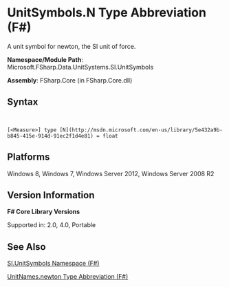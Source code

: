 # UnitSymbols.N Type Abbreviation (F#)

A unit symbol for newton, the SI unit of force.

**Namespace/Module Path**: Microsoft.FSharp.Data.UnitSystems.SI.UnitSymbols

**Assembly**: FSharp.Core (in FSharp.Core.dll)


## Syntax


```


[<Measure>] type [N](http://msdn.microsoft.com/en-us/library/5e432a9b-b845-415e-914d-91ec2f1d4e81) = float

```



## Platforms
Windows 8, Windows 7, Windows Server 2012, Windows Server 2008 R2


## Version Information
**F# Core Library Versions**

Supported in: 2.0, 4.0, Portable




## See Also
[SI.UnitSymbols Namespace &#40;F&#35;&#41;](SI.UnitSymbols+Namespace+%28FSharp%29.md)

[UnitNames.newton Type Abbreviation &#40;F&#35;&#41;](UnitNames.newton+Type+Abbreviation+%28FSharp%29.md)

